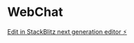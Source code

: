 # WebChat

[Edit in StackBlitz next generation editor ⚡️](https://stackblitz.com/~/github.com/Natu1108/WebChat)